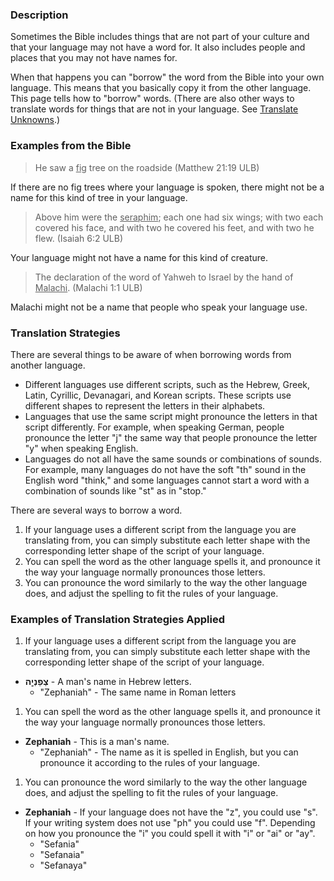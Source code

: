 

### Description

Sometimes the Bible includes things that are not part of your culture and that your language may not have a word for.  It also includes people and places that you may not have names for.

When that happens you  can "borrow" the word from the Bible into your own language. This means that you basically copy it from the other language.  This page tells how to "borrow" words.  (There are also other ways to translate words for things that are not in your language.  See [Translate Unknowns](../translate-unknown/01.md).)

### Examples from the Bible

>He saw a <u>fig</u> tree on the roadside  (Matthew 21:19 ULB)

If there are no fig trees where your language is spoken, there might not be a name for this kind of tree in your language.

>Above him were the <u>seraphim</u>; each one had six wings; with two each covered his face, and with two he covered his feet, and with two he flew.  (Isaiah 6:2 ULB)

Your language might not have a name for this kind of creature.

>The declaration of the word of Yahweh to Israel by the hand of <u>Malachi</u>.  (Malachi 1:1 ULB)

Malachi might not be a name that people who speak your language use.

### Translation Strategies

There are several things to be aware of when borrowing words from another language.

* Different languages use different scripts, such as the Hebrew, Greek, Latin, Cyrillic, Devanagari, and Korean scripts. These scripts use different shapes to represent the letters in their alphabets.
* Languages that use the same script might pronounce the letters in that script differently. For example, when speaking German, people pronounce the letter "j" the same way that people pronounce the letter "y" when speaking English.
* Languages do not all have the same sounds or combinations of sounds. For example, many languages do not have the soft "th" sound in the English word "think," and some languages cannot start a word with a combination of sounds like "st" as in "stop."

There are several ways to borrow a word.

1. If your language uses a different script from the language you are translating from, you can simply substitute each letter shape with the corresponding letter shape of the script of your language.
1. You can spell the word as the other language spells it, and pronounce it the way your language normally pronounces those letters.
1. You can pronounce the word similarly to the way the other language does, and adjust the spelling to fit the rules of your language.


### Examples of Translation Strategies Applied

1. If your language uses a different script from the language you are translating from, you can simply substitute each letter shape with the corresponding letter shape of the script of your language.

  * **צְפַנְיָ֤ה** - A man's name in Hebrew letters.
      * "Zephaniah" - The same name in Roman letters

1. You can spell the word as the other language spells it, and pronounce it the way your language normally pronounces those letters.

  * **Zephaniah**  - This is a man's name.
      * "Zephaniah" - The name as it is spelled in English, but you can pronounce it according to the rules of your language.

1. You can pronounce the word similarly to the way the other language does, and adjust the spelling to fit the rules of your language.

  * **Zephaniah**  - If your language does not have the "z", you could use "s". If your writing system does not use "ph" you could use "f". Depending on how you pronounce the "i" you could spell it with "i" or "ai" or "ay".
      * "Sefania"
      * "Sefanaia"
      * "Sefanaya"

